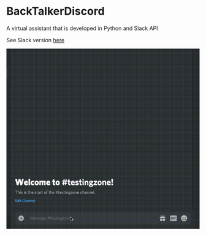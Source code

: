 # BackTalkerDiscord

A virtual assistant that is developed in Python and Slack API

See Slack version [here](https://github.com/BackTalker/BackTalker)

![](demo/demo.gif)